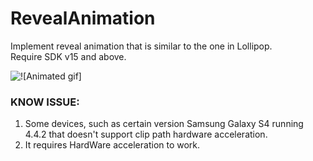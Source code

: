 RevealAnimation
===============

Implement reveal animation that is similar to the one in Lollipop.<br/>
Require SDK v15 and above.

![![Animated gif]](/screenshots/reveal_animation.gif "Live demo")


### KNOW ISSUE: <br/>

1. Some devices, such as certain version Samsung Galaxy S4 running 4.4.2 that doesn't support clip path hardware acceleration. 
2. It requires HardWare acceleration to work.




